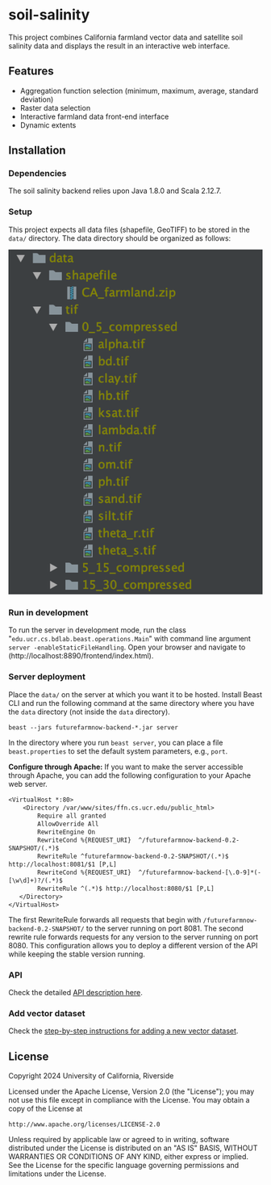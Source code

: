 # soil-salinity

This project combines California farmland vector data and satellite soil salinity data and displays the result in an interactive web interface.

## Features

- Aggregation function selection (minimum, maximum, average, standard deviation)
- Raster data selection
- Interactive farmland data front-end interface
- Dynamic extents

## Installation

### Dependencies

The soil salinity backend relies upon Java 1.8.0 and Scala 2.12.7.

### Setup

This project expects all data files (shapefile, GeoTIFF) to be stored in the `data/` directory.
The data directory should be organized as follows:

![data directory](doc/images/directory_organization.png)

### Run in development
To run the server in development mode, run the class "`edu.ucr.cs.bdlab.beast.operations.Main`" with command line
argument `server -enableStaticFileHandling`. Open your browser and navigate to
(http://localhost:8890/frontend/index.html).

### Server deployment
Place the `data/` on the server at which you want it to be hosted.
Install Beast CLI and run the following command at the same directory where you have 
the `data` directory (not inside the `data` directory).

```shell
beast --jars futurefarmnow-backend-*.jar server
```

In the directory where you run `beast server`, you can place a file `beast.properties` to set the default
system parameters, e.g., `port`.

**Configure through Apache:** If you want to make the server accessible through Apache, you can add the following
configuration to your Apache web server.

```
<VirtualHost *:80>
    <Directory /var/www/sites/ffn.cs.ucr.edu/public_html>
        Require all granted
        AllowOverride All
        RewriteEngine On
        RewriteCond %{REQUEST_URI}  ^/futurefarmnow-backend-0.2-SNAPSHOT/(.*)$
        RewriteRule ^futurefarmnow-backend-0.2-SNAPSHOT/(.*)$ http://localhost:8081/$1 [P,L]
        RewriteCond %{REQUEST_URI}  ^/futurefarmnow-backend-[\.0-9]*(-[\w\d]+)?/(.*)$
        RewriteRule ^(.*)$ http://localhost:8080/$1 [P,L]
   </Directory>
</VirtualHost>
```

The first RewriteRule forwards all requests that begin with `/futurefarmnow-backend-0.2-SNAPSHOT/` to the server
running on port 8081. The second rewrite rule forwards requests for any version to the server running on port 8080.
This configuration allows you to deploy a different version of the API while keeping the stable version running.

### API
Check the detailed [API description here](doc/api.md).

### Add vector dataset
Check the [step-by-step instructions for adding a new vector dataset](doc/add-vector-dataset.md).

## License

Copyright 2024 University of California, Riverside

Licensed under the Apache License, Version 2.0 (the "License");
you may not use this file except in compliance with the License.
You may obtain a copy of the License at

    http://www.apache.org/licenses/LICENSE-2.0

Unless required by applicable law or agreed to in writing, software
distributed under the License is distributed on an "AS IS" BASIS,
WITHOUT WARRANTIES OR CONDITIONS OF ANY KIND, either express or implied.
See the License for the specific language governing permissions and
limitations under the License.